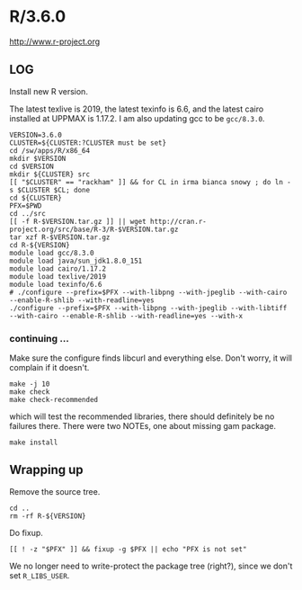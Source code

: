 R/3.6.0
=======

<http://www.r-project.org>


LOG
---

Install new R version.

The latest texlive is 2019, the latest texinfo is 6.6, and the latest cairo
installed at UPPMAX is 1.17.2.  I am also updating gcc to be `gcc/8.3.0`.

    VERSION=3.6.0
    CLUSTER=${CLUSTER:?CLUSTER must be set}
    cd /sw/apps/R/x86_64
    mkdir $VERSION
    cd $VERSION
    mkdir ${CLUSTER} src
    [[ "$CLUSTER" == "rackham" ]] && for CL in irma bianca snowy ; do ln -s $CLUSTER $CL; done
    cd ${CLUSTER}
    PFX=$PWD
    cd ../src
    [[ -f R-$VERSION.tar.gz ]] || wget http://cran.r-project.org/src/base/R-3/R-$VERSION.tar.gz
    tar xzf R-$VERSION.tar.gz
    cd R-${VERSION}
    module load gcc/8.3.0
    module load java/sun_jdk1.8.0_151
    module load cairo/1.17.2
    module load texlive/2019
    module load texinfo/6.6
    # ./configure --prefix=$PFX --with-libpng --with-jpeglib --with-cairo --enable-R-shlib --with-readline=yes 
    ./configure --prefix=$PFX --with-libpng --with-jpeglib --with-libtiff --with-cairo --enable-R-shlib --with-readline=yes --with-x

### continuing ...

Make sure the configure finds libcurl and everything else. Don't worry, it will
complain if it doesn't.

    make -j 10
    make check
    make check-recommended

which will test the recommended libraries, there should definitely be no
failures there.  There were two NOTEs, one about missing gam package.

    make install

## Wrapping up

Remove the source tree.

    cd ..
    rm -rf R-${VERSION}

Do fixup.

    [[ ! -z "$PFX" ]] && fixup -g $PFX || echo "PFX is not set"

We no longer need to write-protect the package tree (right?), since we don't set
`R_LIBS_USER`.


